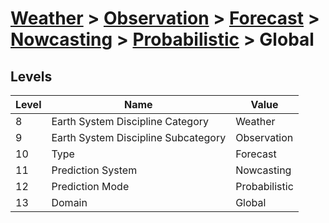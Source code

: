 # [Weather](../../../../..) > [Observation](../../../..) > [Forecast](../../..) > [Nowcasting](../..) > [Probabilistic](..) > Global

## Levels

| Level | Name | Value |
|-----|-----|-----|
| 8 | Earth System Discipline Category | Weather |
| 9 | Earth System Discipline Subcategory | Observation |
| 10 | Type | Forecast |
| 11 | Prediction System | Nowcasting |
| 12 | Prediction Mode | Probabilistic |
| 13 | Domain | Global |
